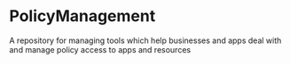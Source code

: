 # PolicyManagement
A repository for managing tools which help businesses and apps deal with and manage policy access to apps and resources
